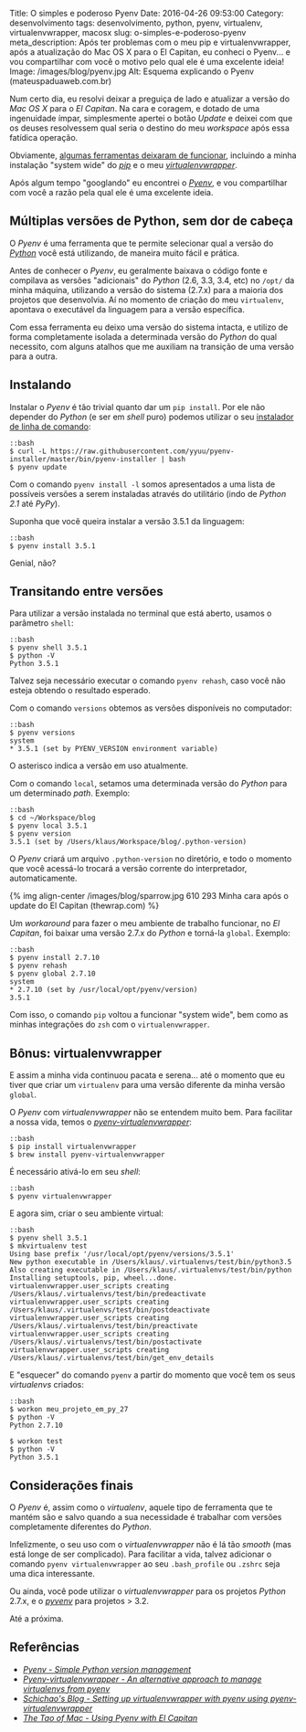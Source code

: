 Title: O simples e poderoso Pyenv
Date: 2016-04-26 09:53:00
Category: desenvolvimento
tags: desenvolvimento, python, pyenv, virtualenv, virtualenvwrapper, macosx
slug: o-simples-e-poderoso-pyenv
meta_description: Após ter problemas com o meu pip e virtualenvwrapper, após a atualização do Mac OS X para o El Capitan, eu conheci o Pyenv... e vou compartilhar com você o motivo pelo qual ele é uma excelente ideia!
Image: /images/blog/pyenv.jpg
Alt: Esquema explicando o Pyenv (mateuspaduaweb.com.br)

Num certo dia, eu resolvi deixar a preguiça de lado e atualizar
a versão do _Mac OS X_ para o _El Capitan_. Na cara e coragem,
e dotado de uma ingenuidade ímpar, simplesmente apertei o botão
_Update_ e deixei com que os deuses resolvessem qual seria o
destino do meu _workspace_ após essa fatídica operação.

<!-- PELICAN_END_SUMMARY -->

Obviamente, [algumas ferramentas deixaram de funcionar](https://ohthehugemanatee.org/blog/2015/10/01/how-i-got-el-capitain-working-with-my-developer-tools/ "Veja o que fazer com se o update do El Capitan quebrar o seu ambiente de desenvolvimento"),
incluindo a minha instalação "system wide" do [_pip_]({tag}pip "Leia mais sobre pip")
e o meu [_virtualenvwrapper_]({tag}virtualenvwrapper} "Leia mais sobre Virtualenv").

Após algum tempo "googlando" eu encontrei o [_Pyenv_](https://github.com/yyuu/pyenv "Conheça o Pyenv"),
e vou compartilhar com você a razão pela qual ele é uma excelente ideia.

## Múltiplas versões de Python, sem dor de cabeça

O _Pyenv_ é uma ferramenta que te permite selecionar qual a versão
do [_Python_]({tag}python "Leia mais sobre Python") você está utilizando,
de maneira muito fácil e prática.

Antes de conhecer o _Pyenv_, eu geralmente baixava o código fonte e
compilava as versões "adicionais" do _Python_ (2.6, 3.3, 3.4, etc)
no `/opt/` da minha máquina, utilizando a versão do sistema (2.7.x)
para a maioria dos projetos que desenvolvia. Aí no momento de criação
do meu `virtualenv`, apontava o executável da linguagem para a versão
específica.

Com essa ferramenta eu deixo uma versão do sistema intacta, e utilizo
de forma completamente isolada a determinada versão do _Python_ do
qual necessito, com alguns atalhos que me auxiliam na transição de
uma versão para a outra.

## Instalando

Instalar o _Pyenv_ é tão trivial quanto dar um `pip install`. Por ele não
depender do _Python_ (e ser em _shell_ puro) podemos utilizar o seu
[instalador de linha de comando](https://github.com/yyuu/pyenv-installer "Veja no Github"):

    ::bash
    $ curl -L https://raw.githubusercontent.com/yyuu/pyenv-installer/master/bin/pyenv-installer | bash
    $ pyenv update

Com o comando `pyenv install -l` somos apresentados a uma lista de possíveis versões
a serem instaladas através do utilitário (indo de _Python 2.1_ até _PyPy_).

Suponha que você queira instalar a versão 3.5.1 da linguagem:

    ::bash
    $ pyenv install 3.5.1

Genial, não?

## Transitando entre versões

Para utilizar a versão instalada no terminal que está aberto, usamos o parâmetro `shell`:

    ::bash
    $ pyenv shell 3.5.1
    $ python -V
    Python 3.5.1

Talvez seja necessário executar o comando `pyenv rehash`, caso você não esteja
obtendo o resultado esperado.

Com o comando `versions` obtemos as versões disponíveis no computador:

    ::bash
    $ pyenv versions
    system
    * 3.5.1 (set by PYENV_VERSION environment variable)

O asterisco indica a versão em uso atualmente.

Com o comando `local`, setamos uma determinada versão do _Python_ para um
determinado _path_. Exemplo:

    ::bash
    $ cd ~/Workspace/blog
    $ pyenv local 3.5.1
    $ pyenv version
    3.5.1 (set by /Users/klaus/Workspace/blog/.python-version)

O _Pyenv_ criará um arquivo `.python-version` no diretório, e
todo o momento que você acessá-lo trocará a versão corrente do
interpretador, automaticamente.

{% img align-center /images/blog/sparrow.jpg 610 293 Minha cara após o update do El Capitan (thewrap.com) %}

Um _workaround_ para fazer o meu ambiente de trabalho funcionar,
no _El Capitan_, foi baixar uma versão 2.7.x do _Python_ e torná-la
`global`. Exemplo:

    ::bash
    $ pyenv install 2.7.10
    $ pyenv rehash
    $ pyenv global 2.7.10
    system
    * 2.7.10 (set by /usr/local/opt/pyenv/version)
    3.5.1

Com isso, o comando `pip` voltou a funcionar "system wide", bem como
as minhas integrações do `zsh` com o `virtualenvwrapper`.

## Bônus: virtualenvwrapper

E assim a minha vida continuou pacata e serena... até o momento que eu
tiver que criar um `virtualenv` para uma versão diferente da minha
versão `global`.

O _Pyenv_ com _virtualenvwrapper_ não se entendem muito bem.
Para facilitar a nossa vida, temos o [_pyenv-virtualenvwrapper_](https://github.com/yyuu/pyenv-virtualenvwrapper "Veja o repositório no GitHub"):

    ::bash
    $ pip install virtualenvwrapper
    $ brew install pyenv-virtualenvwrapper

É necessário ativá-lo em seu _shell_:

    ::bash
    $ pyenv virtualenvwrapper

E agora sim, criar o seu ambiente virtual:

    ::bash
    $ pyenv shell 3.5.1
    $ mkvirtualenv test
    Using base prefix '/usr/local/opt/pyenv/versions/3.5.1'
    New python executable in /Users/klaus/.virtualenvs/test/bin/python3.5
    Also creating executable in /Users/klaus/.virtualenvs/test/bin/python
    Installing setuptools, pip, wheel...done.
    virtualenvwrapper.user_scripts creating /Users/klaus/.virtualenvs/test/bin/predeactivate
    virtualenvwrapper.user_scripts creating /Users/klaus/.virtualenvs/test/bin/postdeactivate
    virtualenvwrapper.user_scripts creating /Users/klaus/.virtualenvs/test/bin/preactivate
    virtualenvwrapper.user_scripts creating /Users/klaus/.virtualenvs/test/bin/postactivate
    virtualenvwrapper.user_scripts creating /Users/klaus/.virtualenvs/test/bin/get_env_details

E "esquecer" do comando `pyenv` a partir do momento que você tem os seus _virtualenvs_ criados:

    ::bash
    $ workon meu_projeto_em_py_27
    $ python -V
    Python 2.7.10

    $ workon test
    $ python -V
    Python 3.5.1

## Considerações finais

O _Pyenv_ é, assim como o _virtualenv_, aquele tipo de ferramenta que te mantém são e salvo
quando a sua necessidade é trabalhar com versões completamente diferentes do _Python_.

Infelizmente, o seu uso com o _virtualenvwrapper_ não é lá tão _smooth_ (mas está longe de
ser complicado). Para facilitar a vida, talvez adicionar o comando `pyenv virtualenvwrapper`
ao seu `.bash_profile` ou `.zshrc` seja uma dica interessante.

Ou ainda, você pode utilizar o _virtualenvwrapper_ para os
projetos _Python_ 2.7.x, e o [_pyvenv_](https://docs.python.org/3/library/venv.html "Creation of virtual environments in Python 3")
para projetos > 3.2.

Até a próxima.

## Referências

- [_Pyenv - Simple Python version management_](https://github.com/yyuu/pyenv)
- [_Pyenv-virtualenvwrapper - An alternative approach to manage virtualenvs from pyenv_](https://github.com/yyuu/pyenv-virtualenvwrapper)
- [_Schichao's Blog - Setting up virtualenvwrapper with pyenv using pyenv-virtualenvwrapper_](https://blog.shichao.io/2014/10/01/setup_virtualenvwrapper_with_pyenv_using_pyenv_virtualenvwrapper.html)
- [_The Tao of Mac - Using Pyenv with El Capitan_](http://taoofmac.com/space/blog/2015/10/03/1245)
